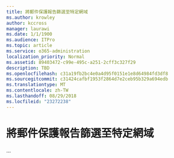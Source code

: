 ```yaml
---
title: 將郵件保護報告篩選至特定網域
ms.author: krowley
author: kccross
manager: laurawi
ms.date: 1/1/1900
ms.audience: ITPro
ms.topic: article
ms.service: o365-administration
localization_priority: Normal
ms.assetid: 89403472-c99e-495c-a251-2cff3c327f29
description: TBD
ms.openlocfilehash: c31a19fb2bc4e0a4d95f0151e1e8d64984fd3df8
ms.sourcegitcommit: c31424cafbf1953f2864d7e2ceb95b329a694edb
ms.translationtype: MT
ms.contentlocale: zh-TW
ms.lasthandoff: 08/29/2018
ms.locfileid: "23272238"
---
```

# <a name="filter-mail-protection-reports-to-a-specific-domain"></a>將郵件保護報告篩選至特定網域

...